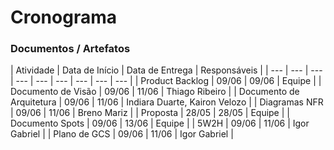 # Cronograma

### Documentos / Artefatos

| Atividade | Data de Início | Data de Entrega | Responsáveis |
| --- | --- | --- | --- | --- | --- | --- | --- | --- |
| Product Backlog | 09/06 | 09/06 | Equipe |
| Documento de Visão | 09/06 | 11/06 | Thiago Ribeiro |
| Documento de Arquitetura | 09/06 | 11/06 | Indiara Duarte, Kairon Velozo |
| Diagramas NFR | 09/06 | 11/06 | Breno Mariz |
| Proposta | 28/05 | 28/05 | Equipe |
| Documento Spots | 09/06 | 13/06 | Equipe |
| 5W2H | 09/06 | 11/06 | Igor Gabriel |
| Plano de GCS | 09/06 | 11/06 | Igor Gabriel |



